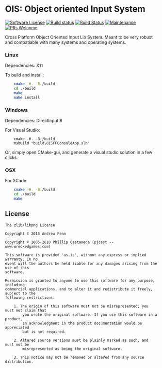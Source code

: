 # OIS: Object oriented Input System

[![Software License](https://img.shields.io/badge/license-zlib%2Flibpng-green.svg)](LICENSE.md)
[![Build status](https://ci.appveyor.com/api/projects/status/8yenriuecb4pa4xj?svg=true)](https://ci.appveyor.com/project/Ybalrid/ois-0qdtw)
[![Build Status](https://travis-ci.org/wgois/OIS.svg?branch=master)](https://travis-ci.org/wgois/OIS)
[![Maintenance](https://img.shields.io/badge/Maintained%3F-yes-green.svg)](https://GitHub.com/wgois/OIS/graphs/commit-activity)
[![PRs Welcome](https://img.shields.io/badge/PRs-welcome-brightgreen.svg?style=flat-square)](http://makeapullrequest.com)

Cross Platform Object Oriented Input Lib System. Meant to be very robust and
compatiable with many systems and operating systems.

### Linux

Dependencies: X11

To build and install:
```bash
    cmake -H. -B./build
    cd ./build
    make
    make install
```
### Windows

Dependencies: DirectInput 8

For Visual Studio:

```batch
    cmake -H. -B./build
    msbuild "build\OISFFConsoleApp.sln"
```

Or, simply open CMake-gui, and generate a visual studio solution in a few clicks.

### OSX

For XCode:

```bash
    cmake -H. -B./build
    cd ./build
    make

```
## License

```
The zlib/libpng License

Copyright © 2015 Andrew Fenn

Copyright © 2005-2010 Phillip Castaneda (pjcast -- www.wreckedgames.com)

This software is provided 'as-is', without any express or implied warranty. In no
event will the authors be held liable for any damages arising from the use of this
software.

Permission is granted to anyone to use this software for any purpose, including
commercial applications, and to alter it and redistribute it freely, subject to the
following restrictions:

    1. The origin of this software must not be misrepresented; you must not claim that
		you wrote the original software. If you use this software in a product,
		an acknowledgment in the product documentation would be appreciated
		but is not required.

    2. Altered source versions must be plainly marked as such, and must not be
		misrepresented as being the original software.

    3. This notice may not be removed or altered from any source distribution.
```
